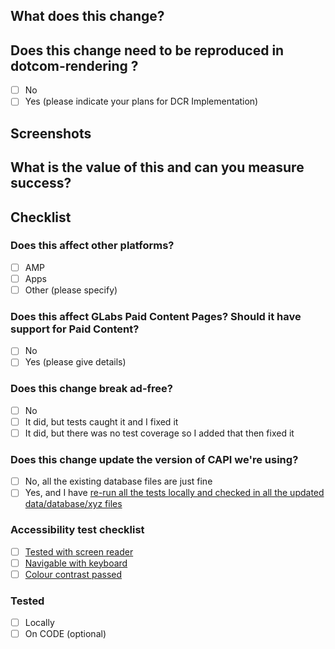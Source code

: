 ## What does this change?

## Does this change need to be reproduced in dotcom-rendering ?

- [ ] No
- [ ] Yes (please indicate your plans for DCR Implementation)

## Screenshots

<!-- Please use the following table template to make image comparison easier to parse:

| before      | after      |
|-------------|------------|
| ![before][] | ![after][] |

[before]: https://example.com/before.png
[after]: https://example.com/after.png

-->

## What is the value of this and can you measure success?

## Checklist

### Does this affect other platforms?

- [ ] AMP <!-- AMP question? https://git.io/v9zIE -->
- [ ] Apps
- [ ] Other (please specify)

### Does this affect GLabs Paid Content Pages? Should it have support for Paid Content?

<!-- if there are versions of this content with the paid styling (teal and grey) then they will need to be checked -->
<!-- content can be found here: https://www.theguardian.com/tone/advertisement-features -->

- [ ] No
- [ ] Yes (please give details)

### Does this change break ad-free?

<!-- The scope for this includes, but is not limited to, ad-slots, page targeting, podcasts, rich links, outbrain, -->
<!-- merchandising, page skins and paid-for content -->
<!-- If there's any chance it could cause problems, please test it with an appropriate test user or add a new test -->
<!-- scenario -->

- [ ] No
- [ ] It did, but tests caught it and I fixed it
- [ ] It did, but there was no test coverage so I added that then fixed it

### Does this change update the version of CAPI we're using?

<!-- Changing CAPI versions renders the existing local database files useless -->
<!-- Please see the notes linked below if you need further info. -->

- [ ] No, all the existing database files are just fine
- [ ] Yes, and I have [re-run all the tests locally and checked in all the updated data/database/xyz files](https://github.com/guardian/frontend/blob/main/docs/03-dev-howtos/15-updating-test-database.md)

### Accessibility test checklist

<!-- for changes that affect how a page appears in the browser -->

- [ ] [Tested with screen reader](https://accessibility.gutools.co.uk/testing/web/screen-readers/)
- [ ] [Navigable with keyboard](https://accessibility.gutools.co.uk/testing/web/keyboard-navigation/)
- [ ] [Colour contrast passed](https://accessibility.gutools.co.uk/testing/web/colour-contrast/)

### Tested

- [ ] Locally
- [ ] On CODE (optional)

<!-- AB test? https://git.io/v1V0x -->
<!-- Does this PR meet the contributing guidelines? https://git.io/v1VEJ -->

<!-- Unsure who to ask for a review? Tag https://github.com/orgs/guardian/teams/guardian-frontend-team to reach the team -->
